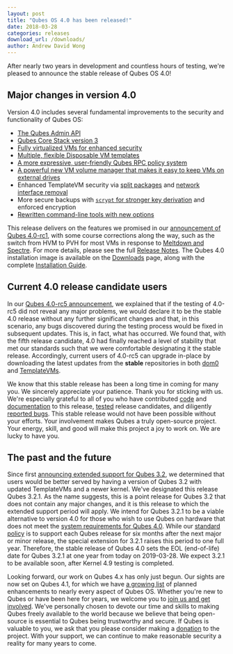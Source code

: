 ```yaml
---
layout: post
title: "Qubes OS 4.0 has been released!"
date: 2018-03-28
categories: releases
download_url: /downloads/
author: Andrew David Wong
---
```


After nearly two years in development and countless hours of testing,
we're pleased to announce the stable release of Qubes OS 4.0!

Major changes in version 4.0
----------------------------

Version 4.0 includes several fundamental improvements to the security
and functionality of Qubes OS:

 * [The Qubes Admin API][admin-api]
 * [Qubes Core Stack version 3][core3]
 * [Fully virtualized VMs for enhanced security][qsb-37]
 * [Multiple, flexible Disposable VM templates][dispvm]
 * [A more expressive, user-friendly Qubes RPC policy
   system][qrexec-doc]
 * [A powerful new VM volume manager that makes it easy to keep VMs on
   external drives][storage]
 * Enhanced TemplateVM security via [split packages] and [network
   interface removal][qrexec-proxy]
 * More secure backups with [`scrypt` for stronger key
   derivation][backup4] and enforced encryption
 * [Rewritten command-line tools with new options][4.0-cli]

This release delivers on the features we promised in our [announcement
of Qubes 4.0-rc1][4.0-rc1], with some course corrections along the way,
such as the switch from HVM to PVH for most VMs in response to [Meltdown
and Spectre][qsb-37].  For more details, please see the full [Release
Notes].  The Qubes 4.0 installation image is available on the
[Downloads] page, along with the complete [Installation Guide].

Current 4.0 release candidate users
-----------------------------------

In our [Qubes 4.0-rc5 announcement][4.0-rc5], we explained that if the
testing of 4.0-rc5 did not reveal any major problems, we would declare
it to be the stable 4.0 release without any further significant changes
and that, in this scenario, any bugs discovered during the testing
process would be fixed in subsequent updates. This is, in fact, what has
occurred.  We found that, with the fifth release candidate, 4.0 had
finally reached a level of stability that met our standards such that we
were comfortable designating it the stable release. Accordingly, current
users of 4.0-rc5 can upgrade in-place by downloading the latest updates
from the **stable** repositories in both [dom0] and [TemplateVMs].

We know that this stable release has been a long time in coming for many
you.  We sincerely appreciate your patience. Thank you for sticking with
us.  We're especially grateful to all of you who have contributed [code]
and [documentation] to this release, [tested] release candidates, and
diligently [reported bugs]. This stable release would not have been
possible without your efforts. Your involvement makes Qubes a truly
open-source project. Your energy, skill, and good will make this project
a joy to work on. We are lucky to have you.

The past and the future
-----------------------

Since first [announcing extended support for Qubes 3.2][3.2-extended],
we determined that users would be better served by having a version of
Qubes 3.2 with updated TemplateVMs and a newer kernel. We've designated
this release Qubes 3.2.1. As the name suggests, this is a point release
for Qubes 3.2 that does not contain any major changes, and it is this
release to which the extended support period will apply. We intend for
Qubes 3.2.1 to be a viable alternative to version 4.0 for those who wish
to use Qubes on hardware that does not meet the [system requirements for
Qubes 4.0][4.x-sysreq]. While our [standard policy][qubes-ver] is to
support each Qubes release for six months after the next major or minor
release, the special extension for 3.2.1 raises this period to one full
year. Therefore, the stable release of Qubes 4.0 sets the EOL
(end-of-life) date for Qubes 3.2.1 at one year from today on 2019-03-28.
We expect 3.2.1 to be available soon, after Kernel 4.9 testing is
completed.

Looking forward, our work on Qubes 4.x has only just begun. Our sights
are now set on Qubes 4.1, for which we have [a growing
list][4.1-enhancements] of planned enhancements to nearly every aspect
of Qubes OS. Whether you're new to Qubes or have been here for years, we
welcome you to [join us and get involved][contributing]. We've
personally chosen to devote our time and skills to making Qubes freely
available to the world because we believe that being open-source is
essential to Qubes being trustworthy and secure. If Qubes is valuable to
you, we ask that you please consider making a [donation] to the project.
With your support, we can continue to make reasonable security a reality
for many years to come.


[admin-api]: /news/2017/06/27/qubes-admin-api/
[core3]: /news/2017/10/03/core3/
[dispvm]: https://github.com/QubesOS/qubes-issues/issues/2253
[qrexec-doc]: /doc/qrexec/
[4.0-rc1]: /news/2017/07/31/qubes-40-rc1/
[storage]: https://github.com/QubesOS/qubes-issues/issues/1842
[split packages]: https://github.com/QubesOS/qubes-issues/issues/2771
[qrexec-proxy]: https://github.com/QubesOS/qubes-issues/issues/1854
[backup4]: /doc/backup-emergency-restore-v4/
[4.0-cli]: /doc/tools/4.0/
[qsb-37]: https://github.com/QubesOS/qubes-secpack/blob/master/QSBs/qsb-037-2018.txt
[Release Notes]: /doc/releases/4.0/release-notes/
[Downloads]: /downloads/
[Installation Guide]: /doc/installation-guide/
[4.0-rc5]: /news/2018/03/06/qubes-40-rc5/
[dom0]: /doc/how-to-install-software-in-dom0/
[TemplateVMs]: /doc/how-to-install-software/
[code]: /doc/contributing/#contributing-code
[documentation]: /doc/how-to-edit-the-documentation/
[tested]: /doc/testing/
[reported bugs]: /doc/issue-tracking/
[3.2-extended]: /news/2016/09/02/4-0-minimum-requirements-3-2-extended-support/#extended-support-for-qubes-os-32
[qubes-ver]: /doc/supported-releases/#qubes-os
[4.x-sysreq]: /doc/system-requirements/
[4.1-enhancements]: https://github.com/QubesOS/qubes-issues/issues?q=is%3Aopen+is%3Aissue+milestone%3A%22Release+4.1%22+label%3Aenhancement
[contributing]: /doc/contributing/
[donation]: /donate/

